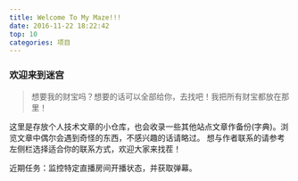```yaml
---
title: Welcome To My Maze!!!
date: 2016-11-22 18:22:42
top: 10
categories: 项目
---
```

### 欢迎来到迷宫

> 想要我的财宝吗？想要的话可以全部给你，去找吧！我把所有财宝都放在那里！

这里是存放个人技术文章的小仓库，也会收录一些其他站点文章作备份(字典)。浏览文章中偶尔会遇到奇怪的东西，不感兴趣的话请略过。
想与作者联系的请参考左侧栏选择适合你的联系方式，欢迎大家来找茬！

近期任务：监控特定直播房间开播状态，并获取弹幕。
